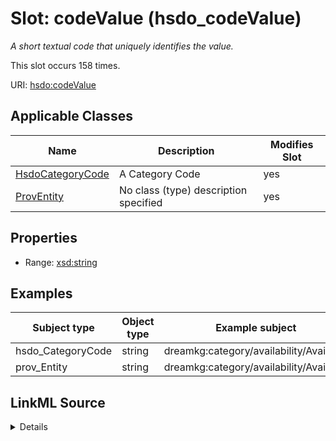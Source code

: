 

# Slot: codeValue (hsdo_codeValue)


_A short textual code that uniquely identifies the value._






This slot occurs 158 times.


URI: [hsdo:codeValue](http://schema.org/codeValue)



<!-- no inheritance hierarchy -->





## Applicable Classes

| Name | Description | Modifies Slot |
| --- | --- | --- |
| [HsdoCategoryCode](../classes/HsdoCategoryCode.md) | A Category Code |  yes  |
| [ProvEntity](../classes/ProvEntity.md) | No class (type) description specified |  yes  |







## Properties

* Range: [xsd:string](http://www.w3.org/2001/XMLSchema#string)






## Examples

| Subject type | Object type | Example subject | Example object | Occurrences |
| --- | --- | --- | --- | --- |
| hsdo_CategoryCode | string | dreamkg:category/availability/Available | available | 158 |
| prov_Entity | string | dreamkg:category/availability/Available | available | 158 |




## LinkML Source

<details>

```yaml
name: hsdo_codeValue
annotations:
  count:
    tag: count
    value: 158
description: A short textual code that uniquely identifies the value.
title: codeValue
examples:
- object:
    example_object: available
    example_object_type: string
    example_predicate: hsdo:codeValue
    example_subject: dreamkg:category/availability/Available
    example_subject_type: hsdo_CategoryCode
- object:
    example_object: available
    example_object_type: string
    example_predicate: hsdo:codeValue
    example_subject: dreamkg:category/availability/Available
    example_subject_type: prov_Entity
from_schema: dream-kg
rank: 1000
slot_uri: hsdo:codeValue
alias: hsdo_codeValue
domain_of:
- hsdo_CategoryCode
- prov_Entity
range: string

```
</details>